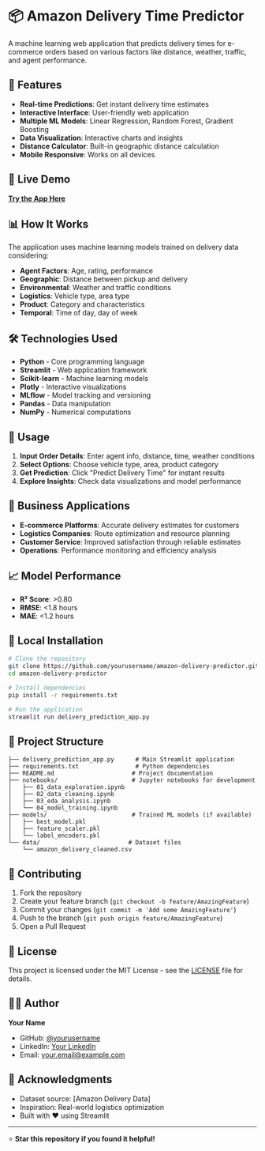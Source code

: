 # 📦 Amazon Delivery Time Predictor

A machine learning web application that predicts delivery times for e-commerce orders based on various factors like distance, weather, traffic, and agent performance.

## 🌟 Features

- **Real-time Predictions**: Get instant delivery time estimates
- **Interactive Interface**: User-friendly web application
- **Multiple ML Models**: Linear Regression, Random Forest, Gradient Boosting
- **Data Visualization**: Interactive charts and insights
- **Distance Calculator**: Built-in geographic distance calculation
- **Mobile Responsive**: Works on all devices

## 🚀 Live Demo

**[Try the App Here](https://your-app-name.streamlit.app)** 

## 📊 How It Works

The application uses machine learning models trained on delivery data considering:

- **Agent Factors**: Age, rating, performance
- **Geographic**: Distance between pickup and delivery
- **Environmental**: Weather and traffic conditions
- **Logistics**: Vehicle type, area type
- **Product**: Category and characteristics
- **Temporal**: Time of day, day of week

## 🛠️ Technologies Used

- **Python** - Core programming language
- **Streamlit** - Web application framework
- **Scikit-learn** - Machine learning models
- **Plotly** - Interactive visualizations
- **MLflow** - Model tracking and versioning
- **Pandas** - Data manipulation
- **NumPy** - Numerical computations

## 📱 Usage

1. **Input Order Details**: Enter agent info, distance, time, weather conditions
2. **Select Options**: Choose vehicle type, area, product category
3. **Get Prediction**: Click "Predict Delivery Time" for instant results
4. **Explore Insights**: Check data visualizations and model performance

## 🎯 Business Applications

- **E-commerce Platforms**: Accurate delivery estimates for customers
- **Logistics Companies**: Route optimization and resource planning
- **Customer Service**: Improved satisfaction through reliable estimates
- **Operations**: Performance monitoring and efficiency analysis

## 📈 Model Performance

- **R² Score**: >0.80
- **RMSE**: <1.8 hours
- **MAE**: <1.2 hours

## 🔧 Local Installation

```bash
# Clone the repository
git clone https://github.com/yourusername/amazon-delivery-predictor.git
cd amazon-delivery-predictor

# Install dependencies
pip install -r requirements.txt

# Run the application
streamlit run delivery_prediction_app.py
```

## 📁 Project Structure

```
├── delivery_prediction_app.py      # Main Streamlit application
├── requirements.txt                # Python dependencies
├── README.md                      # Project documentation
├── notebooks/                     # Jupyter notebooks for development
│   ├── 01_data_exploration.ipynb
│   ├── 02_data_cleaning.ipynb
│   ├── 03_eda_analysis.ipynb
│   └── 04_model_training.ipynb
├── models/                        # Trained ML models (if available)
│   ├── best_model.pkl
│   ├── feature_scaler.pkl
│   └── label_encoders.pkl
└── data/                         # Dataset files
    └── amazon_delivery_cleaned.csv
```

## 🤝 Contributing

1. Fork the repository
2. Create your feature branch (`git checkout -b feature/AmazingFeature`)
3. Commit your changes (`git commit -m 'Add some AmazingFeature'`)
4. Push to the branch (`git push origin feature/AmazingFeature`)
5. Open a Pull Request

## 📄 License

This project is licensed under the MIT License - see the [LICENSE](LICENSE) file for details.

## 👨‍💻 Author

**Your Name**
- GitHub: [@yourusername](https://github.com/yourusername)
- LinkedIn: [Your LinkedIn](https://linkedin.com/in/yourprofile)
- Email: your.email@example.com

## 🙏 Acknowledgments

- Dataset source: [Amazon Delivery Data]
- Inspiration: Real-world logistics optimization
- Built with ❤️ using Streamlit

---

⭐ **Star this repository if you found it helpful!**